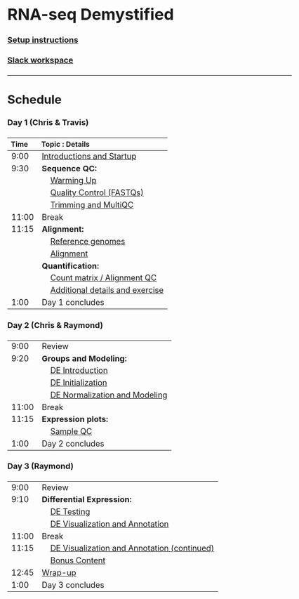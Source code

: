 <style type="text/css">

body, td {
   font-size: 18px;
}
</style>

# RNA-seq Demystified

#### [Setup instructions](workshop_setup/setup_instructions.html)

#### [Slack workspace](https://umbioinfcoreworkshops.slack.com)

---

## Schedule

#### Day 1 (Chris & Travis)
| Time | Topic : Details |
| :---  | :---- |
|  9:00 | [Introductions and Startup](Module00_Introduction.html) |
|  9:30 | **Sequence QC:** |
|       | &nbsp;&nbsp;&nbsp;&nbsp;[Warming Up](Module01_Warming_Up.html) |
|       | &nbsp;&nbsp;&nbsp;&nbsp;[Quality Control (FASTQs)](Module02a_Sequence_QC.html) |
|       | &nbsp;&nbsp;&nbsp;&nbsp;[Trimming and MultiQC](Module02b_Trimming.html) |
| 11:00 | Break |
| 11:15 | **Alignment:** |
|       | &nbsp;&nbsp;&nbsp;&nbsp;[Reference genomes](Module03a_Reference_Genomes.html) |
|       | &nbsp;&nbsp;&nbsp;&nbsp;[Alignment](Module03b_Alignment.html) |
|       | **Quantification:** |
|       | &nbsp;&nbsp;&nbsp;&nbsp;[Count matrix / Alignment QC](Module04_Alignment_QC_and_Quantification.html) |
|       | &nbsp;&nbsp;&nbsp;&nbsp;[Additional details and exercise](Module05_Additional_Details.html) |
|  1:00 | Day 1 concludes |
#### Day 2 (Chris & Raymond)
| | |
| :---  | :---- |
|  9:00 | Review |
|  9:20 | **Groups and Modeling:** |
|       | &nbsp;&nbsp;&nbsp;&nbsp;[DE Introduction](Module06_DEAnalysisSetup.html) |
|       | &nbsp;&nbsp;&nbsp;&nbsp;[DE Initialization](Module07_DESeq2Init.html) |
|       | &nbsp;&nbsp;&nbsp;&nbsp;[DE Normalization and Modeling](Module08_DESeq2DE.html) |
| 11:00 | Break |
| 11:15 | **Expression plots:** |
|       | &nbsp;&nbsp;&nbsp;&nbsp;[Sample QC](Module09_SampleQCViz.html)
|  1:00 | Day 2 concludes |
#### Day 3 (Raymond)
| | |
| :---  | :---- |
|  9:00 | Review |
|  9:10 | **Differential Expression:** |
|       | &nbsp;&nbsp;&nbsp;&nbsp;[DE Testing](Module10_DEComparisons.html) |
|       | &nbsp;&nbsp;&nbsp;&nbsp;[DE Visualization and Annotation](Module11_DEVisualizations.html)|
| 11:00 | Break |
| 11:15 | &nbsp;&nbsp;&nbsp;&nbsp;[DE Visualization and Annotation (continued)](Module11_DEVisualizations.html)|
|       | &nbsp;&nbsp;&nbsp;&nbsp;[Bonus Content](Module11X_BonusContent.html)|
| 12:45 | [Wrap-up](Module99_Wrap_up.html)
|  1:00 | Day 3 concludes |
